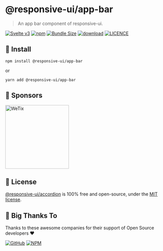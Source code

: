 
# @responsive-ui/app-bar

> An app bar component of responsive-ui.

<p>

[![Svelte v3](https://img.shields.io/badge/svelte-v3-orange.svg)](https://svelte.dev)
[![npm](https://img.shields.io/npm/v/@responsive-ui/app-bar.svg)](https://www.npmjs.com/package/@responsive-ui/app-bar)
[![Bundle Size](https://badgen.net/bundlephobia/minzip/%40responsive-ui%2Fapp-bar)](https://bundlephobia.com/result?p=%40responsive-ui%2Fapp-bar)
[![download](https://img.shields.io/npm/dw/@responsive-ui/app-bar.svg)](https://www.npmjs.com/package/@responsive-ui/app-bar)
[![LICENCE](https://img.shields.io/github/license/wetix/responsive-ui)](https://github.com/wetix/responsive-ui/blob/main/LICENSE)

</p>

## 🔨 Install

```console
npm install @responsive-ui/app-bar
```

or

```console
yarn add @responsive-ui/app-bar
```

## 🔋 Sponsors

<img src="https://asset.wetix.my/images/logo/wetix.png" alt="WeTix" width="200px">

## 📄 License

[@responsive-ui/accordion](https://github.com/wetix/responsive-ui/tree/main/components/accordion) is 100% free and open-source, under the [MIT license](https://github.com/wetix/responsive-ui/blob/main/LICENSE).

## 🎉 Big Thanks To

Thanks to these awesome companies for their support of Open Source developers ❤

[![GitHub](https://jstools.dev/img/badges/github.svg)](https://github.com/open-source)
[![NPM](https://jstools.dev/img/badges/npm.svg)](https://www.npmjs.com/)
